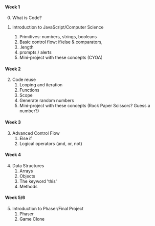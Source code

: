 #### Week 1

0. What is Code?

1. Introduction to JavaScript/Computer Science
    1. Primitives: numbers, strings, booleans 
    2. Basic control flow: if/else & comparators,
    3. .length 
    4. prompts / alerts
    5. Mini-project with these concepts (CYOA)

#### Week 2

2. Code reuse
    1. Looping and iteration
    2. Functions
    3. Scope
    4. Generate random numbers
    5. Mini-project with these concepts (Rock Paper Scissors?  Guess a number?)

#### Week 3

3. Advanced Control Flow
    1. Else if
    2. Logical operators (and, or, not)

#### Week 4

4. Data Structures
    1. Arrays 
    2. Objects
    3. The keyword 'this'
    4. Methods

#### Week 5/6
5. Introduction to Phaser/Final Project
    1. Phaser
    2. Game Clone
